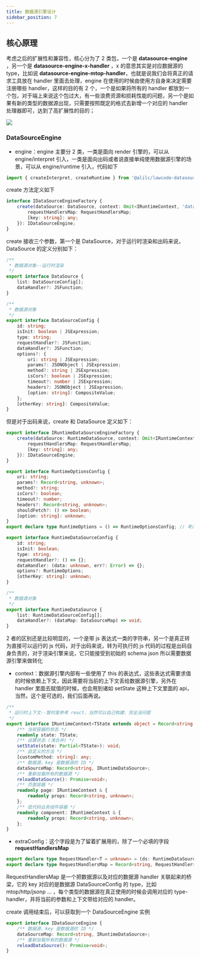 ```yaml
---
title: 数据源引擎设计
sidebar_position: 7
---
```

## 核心原理

考虑之后的扩展性和兼容性，核心分为了 2 类包，一个是 **datasource-engine** ，另一个是 **datasource-engine-x-handler** ，x 的意思其实是对应数据源的 type，比如说 **datasource-engine-mtop-handler**，也就是说我们会将真正的请求工具放在 handler 里面去处理，engine 在使用的时候由使用方自身来决定需要注册哪些 handler，这样的目的有 2 个，一个是如果将所有的 handler 都放到一个包，对于端上来说这个包过大，有一些浪费资源和损耗性能的问题，另一个是如果有新的类型的数据源出现，只需要按照既定的格式去新增一个对应的 handler 处理器即可，达到了高扩展性的目的；

![](https://img.alicdn.com/imgextra/i3/O1CN011ep9No2ACzrgzgtk0_!!6000000008168-2-tps-720-370.png)

### DataSourceEngine

- engine：engine 主要分 2 类，一类是面向 render 引擎的，可以从 engine/interpret 引入，一类是面向出码或者说直接单纯使用数据源引擎的场景，可以从 engine/runtime 引入，代码如下

```typescript
import { createInterpret, createRuntime } from '@alilc/lowcode-datasource-engine';
```

create 方法定义如下

```typescript
interface IDataSourceEngineFactory {
    create(dataSource: DataSource, context: Omit<IRuntimeContext, 'dataSourceMap' | 'reloadDataSource'>, extraConfig?: {
        requestHandlersMap: RequestHandlersMap;
        [key: string]: any;
    }): IDataSourceEngine;
}
```

create 接收三个参数，第一个是 DataSource，对于运行时渲染和出码来说，DataSource 的定义分别如下：

```typescript
/**
 * 数据源对象--运行时渲染
 */
export interface DataSource {
    list: DataSourceConfig[];
    dataHandler?: JSFunction;
}

/**
 * 数据源对象
 */
export interface DataSourceConfig {
    id: string;
    isInit: boolean | JSExpression;
    type: string;
    requestHandler?: JSFunction;
    dataHandler?: JSFunction;
    options?: {
        uri: string | JSExpression;
        params?: JSONObject | JSExpression;
        method?: string | JSExpression;
        isCors?: boolean | JSExpression;
        timeout?: number | JSExpression;
        headers?: JSONObject | JSExpression;
        [option: string]: CompositeValue;
    };
    [otherKey: string]: CompositeValue;
}
```

但是对于出码来说，create 和 DataSource 定义如下：

```typescript
export interface IRuntimeDataSourceEngineFactory {
    create(dataSource: RuntimeDataSource, context: Omit<IRuntimeContext, 'dataSourceMap' | 'reloadDataSource'>, extraConfig?: {
        requestHandlersMap: RequestHandlersMap;
        [key: string]: any;
    }): IDataSourceEngine;
}

export interface RuntimeOptionsConfig {
    uri: string;
    params?: Record<string, unknown>;
    method?: string;
    isCors?: boolean;
    timeout?: number;
    headers?: Record<string, unknown>;
    shouldFetch?: () => boolean;
    [option: string]: unknown;
}
export declare type RuntimeOptions = () => RuntimeOptionsConfig; // 考虑需要动态获取值的情况，这里在运行时会真正的转为一个 function

export interface RuntimeDataSourceConfig {
    id: string;
    isInit: boolean;
    type: string;
    requestHandler?: () => {};
    dataHandler: (data: unknown, err?: Error) => {};
    options?: RuntimeOptions;
    [otherKey: string]: unknown;
}

/**
 * 数据源对象
 */
export interface RuntimeDataSource {
    list: RuntimeDataSourceConfig[];
    dataHandler?: (dataMap: DataSourceMap) => void;
}
```

2 者的区别还是比较明显的，一个是带 js 表达式一类的字符串，另一个是真正转为直接可以运行的 js 代码，对于出码来说，转为可执行的 js 代码的过程是出码自身负责的，对于渲染引擎来说，它只能接受到初始的 schema json 所以需要数据源引擎来做转化

- context：数据源引擎内部有一些使用了 this 的表达式，这些表达式需要求值的时候依赖上下文，因此需要将当前的上下文丢给数据源引擎，另外在 handler 里面去赋值的时候，也会用到诸如 setState 这种上下文里面的 api，当然，这个是可选的，我们后面再说。

```typescript
/**
 * 运行时上下文--暂时是参考 react，当然可以自己构建，完全没问题
 */
export interface IRuntimeContext<TState extends object = Record<string, unknown>> {
    /** 当前容器的状态 */
    readonly state: TState;
    /** 设置状态 (浅合并) */
    setState(state: Partial<TState>): void;
    /** 自定义的方法 */
    [customMethod: string]: any;
    /** 数据源，key 是数据源的 ID */
    dataSourceMap: Record<string, IRuntimeDataSource>;
    /** 重新加载所有的数据源 */
    reloadDataSource(): Promise<void>;
    /** 页面容器 */
    readonly page: IRuntimeContext & {
        readonly props: Record<string, unknown>;
    };
    /** 低代码业务组件容器 */
    readonly component: IRuntimeContext & {
        readonly props: Record<string, unknown>;
    };
}
```

- extraConfig：这个字段是为了留着扩展用的，除了一个必填的字段 **requestHandlersMap**

```typescript
export declare type RequestHandler<T = unknown> = (ds: RuntimeDataSourceConfig, context: IRuntimeContext) => Promise<RequestResult<T>>;
export declare type RequestHandlersMap = Record<string, RequestHandler>;
```

RequestHandlersMap 是一个把数据源以及对应的数据源 handler 关联起来的桥梁，它的 key 对应的是数据源 DataSourceConfig 的 type，比如 mtop/http/jsonp ... ，每个类型的数据源在真正使用的时候会调用对应的 type-handler，并将当前的参数和上下文带给对应的 handler。

create 调用结束后，可以获取到一个 DataSourceEngine 实例

```typescript
export interface IDataSourceEngine {
    /** 数据源，key 是数据源的 ID */
    dataSourceMap: Record<string, IRuntimeDataSource>;
    /** 重新加载所有的数据源 */
    reloadDataSource(): Promise<void>;
}
```

